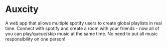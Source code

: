 # Auxcity
A web app that allows multiple spotify users to create global playlists in real time. 
Connect with spotify and create a room with your friends - now all of you can play/queue/skip music at the same time. No need to put all music responsibility on one person!
